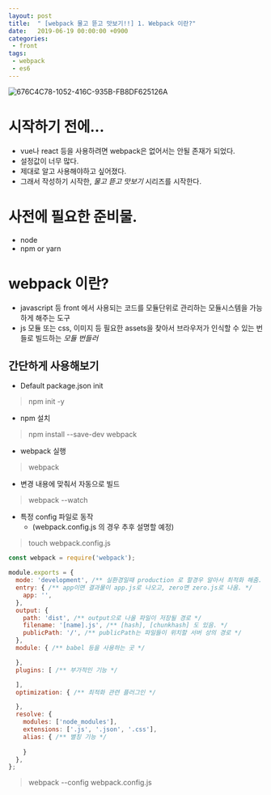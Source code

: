 ```yaml
---
layout: post
title:  " [webpack 물고 뜯고 맛보기!!] 1. Webpack 이란?"
date:   2019-06-19 00:00:00 +0900
categories:
 - front
tags: 
 - webpack
 - es6
---
```


![676C4C78-1052-416C-935B-FB8DF625126A](https://user-images.githubusercontent.com/13219787/59485647-931cbb00-8eb1-11e9-95a6-94c017a73a48.png)

# 시작하기 전에...
- vue나 react 등을 사용하려면 webpack은 없어서는 안될 존재가 되었다.
- 설정값이 너무 많다. 
- 제대로 알고 사용해야하고 싶어졌다.
- 그래서 작성하기 시작한, *물고 뜯고 맛보기* 시리즈를 시작한다.

# 사전에 필요한 준비물.
- node
- npm or yarn

# webpack 이란?
- javascript 등 front 에서 사용되는 코드를 모듈단위로 관리하는 모듈시스템을 가능하게 해주는 도구
- js 모듈 또는 css, 이미지 등 필요한 assets을 찾아서 브라우저가 인식할 수 있는 번들로 빌드하는 *모듈 번들러*

## 간단하게 사용해보기
- Default package.json init

> npm init -y

- npm 설치

> npm install --save-dev webpack

- webpack 실행

> webpack

- 변경 내용에 맞춰서 자동으로 빌드

> webpack --watch

- 특정 config 파일로 동작
    - (webpack.config.js 의 경우 추후 설명할 예정)

> touch webpack.config.js

```javascript
const webpack = require('webpack');

module.exports = {
  mode: 'development', /** 실환경일때 production 로 할경우 알아서 최적화 해줌. */
  entry: { /** app이면 결과물이 app.js로 나오고, zero면 zero.js로 나옴. */
    app: '', 
  },
  output: {
    path: 'dist', /** output으로 나올 파일이 저장될 경로 */
    filename: '[name].js', /** [hash], [chunkhash] 도 있음. */
    publicPath: '/', /** publicPath는 파일들이 위치할 서버 상의 경로 */
  },
  module: { /** babel 등을 사용하는 곳 */

  },
  plugins: [ /** 부가적인 기능 */

  ],
  optimization: { /** 최적화 관련 플러그인 */

  },
  resolve: {
    modules: ['node_modules'],
    extensions: ['.js', '.json', '.css'],
    alias: { /** 별칭 기능 */
    
    }
  },
};
```

> webpack --config webpack.config.js

